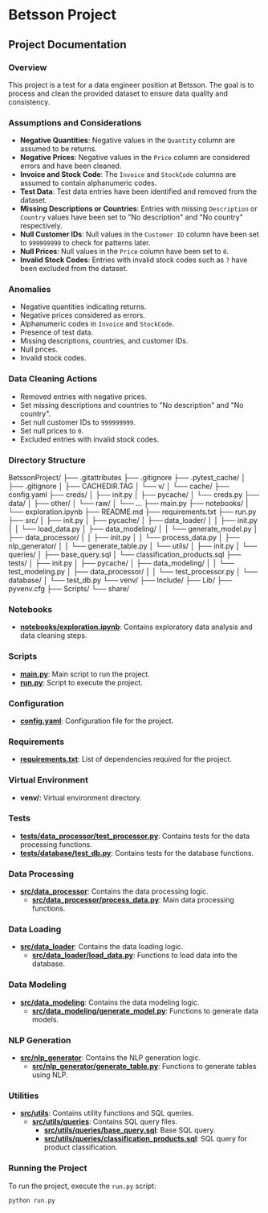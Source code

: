 # Betsson Project

## Project Documentation

### Overview
This project is a test for a data engineer position at Betsson. The goal is to process and clean the provided dataset to ensure data quality and consistency.

### Assumptions and Considerations
- **Negative Quantities**: Negative values in the `Quantity` column are assumed to be returns.
- **Negative Prices**: Negative values in the `Price` column are considered errors and have been cleaned.
- **Invoice and Stock Code**: The `Invoice` and `StockCode` columns are assumed to contain alphanumeric codes.
- **Test Data**: Test data entries have been identified and removed from the dataset.
- **Missing Descriptions or Countries**: Entries with missing `Description` or `Country` values have been set to "No description" and "No country" respectively.
- **Null Customer IDs**: Null values in the `Customer ID` column have been set to `999999999` to check for patterns later.
- **Null Prices**: Null values in the `Price` column have been set to `0`.
- **Invalid Stock Codes**: Entries with invalid stock codes such as `?` have been excluded from the dataset.

### Anomalies
- Negative quantities indicating returns.
- Negative prices considered as errors.
- Alphanumeric codes in `Invoice` and `StockCode`.
- Presence of test data.
- Missing descriptions, countries, and customer IDs.
- Null prices.
- Invalid stock codes.

### Data Cleaning Actions
- Removed entries with negative prices.
- Set missing descriptions and countries to "No description" and "No country".
- Set null customer IDs to `999999999`.
- Set null prices to `0`.
- Excluded entries with invalid stock codes.

### Directory Structure

BetssonProject/ ├── .gitattributes ├── .gitignore ├── .pytest_cache/ │ ├── .gitignore │ ├── CACHEDIR.TAG │ └── v/ │ └── cache/ ├── config.yaml ├── creds/ │ ├── init.py │ ├── pycache/ │ └── creds.py ├── data/ │ ├── other/ │ └── raw/ │ └── ... ├── main.py ├── notebooks/ │ └── exploration.ipynb ├── README.md ├── requirements.txt ├── run.py ├── src/ │ ├── init.py │ ├── pycache/ │ ├── data_loader/ │ │ ├── init.py │ │ └── load_data.py │ ├── data_modeling/ │ │ └── generate_model.py │ ├── data_processor/ │ │ ├── init.py │ │ └── process_data.py │ ├── nlp_generator/ │ │ └── generate_table.py │ └── utils/ │ ├── init.py │ └── queries/ │ ├── base_query.sql │ └── classification_products.sql ├── tests/ │ ├── init.py │ ├── pycache/ │ ├── data_modeling/ │ │ └── test_modeling.py │ ├── data_processor/ │ │ └── test_processor.py │ └── database/ │ └── test_db.py └── venv/ ├── Include/ ├── Lib/ ├── pyvenv.cfg ├── Scripts/ └── share/



### Notebooks
- **[notebooks/exploration.ipynb](notebooks/exploration.ipynb)**: Contains exploratory data analysis and data cleaning steps.

### Scripts
- **[main.py](main.py)**: Main script to run the project.
- **[run.py](run.py)**: Script to execute the project.

### Configuration
- **[config.yaml](config.yaml)**: Configuration file for the project.

### Requirements
- **[requirements.txt](requirements.txt)**: List of dependencies required for the project.

### Virtual Environment
- **venv/**: Virtual environment directory.

### Tests
- **[tests/data_processor/test_processor.py](tests/data_processor/test_processor.py)**: Contains tests for the data processing functions.
- **[tests/database/test_db.py](tests/database/test_db.py)**: Contains tests for the database functions.

### Data Processing
- **[src/data_processor](src/data_processor)**: Contains the data processing logic.
  - **[src/data_processor/process_data.py](src/data_processor/process_data.py)**: Main data processing functions.

### Data Loading
- **[src/data_loader](src/data_loader)**: Contains the data loading logic.
  - **[src/data_loader/load_data.py](src/data_loader/load_data.py)**: Functions to load data into the database.

### Data Modeling
- **[src/data_modeling](src/data_modeling)**: Contains the data modeling logic.
  - **[src/data_modeling/generate_model.py](src/data_modeling/generate_model.py)**: Functions to generate data models.

### NLP Generation
- **[src/nlp_generator](src/nlp_generator)**: Contains the NLP generation logic.
  - **[src/nlp_generator/generate_table.py](src/nlp_generator/generate_table.py)**: Functions to generate tables using NLP.

### Utilities
- **[src/utils](src/utils)**: Contains utility functions and SQL queries.
  - **[src/utils/queries](src/utils/queries)**: Contains SQL query files.
    - **[src/utils/queries/base_query.sql](src/utils/queries/base_query.sql)**: Base SQL query.
    - **[src/utils/queries/classification_products.sql](src/utils/queries/classification_products.sql)**: SQL query for product classification.

### Running the Project
To run the project, execute the `run.py` script:

```sh
python run.py